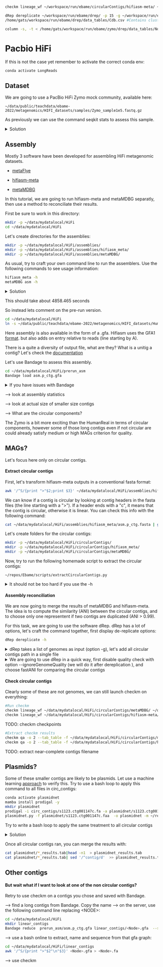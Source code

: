 

```bash

checkm lineage_wf ~/workspace/run/ebame/circularContigs/hifiasm-meta/ ~/workspace/run/ebame/circularContigs/hifiasm-meta/checkm -r -x .fa -t 15 --tab_table

dRep dereplicate ~/workspace/run/ebame/drep/ -p 15 -g ~/workspace/run/ebame/circularContigs/list.txt --S_algorithm fastANI --ignoreGenomeQuality
/home/gats/workspace/run/ebame/drep/data_tables/Cdb.csv #Contains cluster information

column -s, -t < /home/gats/workspace/run/ebame/zymo/drep/data_tables/Ndb.csv
```

# Pacbio HiFi

If this is not the case yet remember to activate the correct conda env:

    conda activate LongReads

## Dataset
We are going to use a PacBio HiFi Zymo mock community, available here:

    ~/data/public/teachdata/ebame-2022/metagenomics/HIFI_datasets/samples/Zymo_sample1e5.fastq.gz

As previously we can use the command seqkit stats to assess this sample.
<details><summary>Solution</summary>
<p>

```bash
seqkit stats ~/data/public/teachdata/ebame-2022/metagenomics/HIFI_datasets/samples/Zymo_sample1e5.fastq.gz
```

</p>
</details>

 ## Assembly


Mostly 3 software have been developed for assembling HiFi metagenomic datasets.

- [metaFlye](https://www.nature.com/articles/s41592-020-00971-x) 

- [hifiasm-meta](https://www.nature.com/articles/s41592-022-01478-3)

- [metaMDBG](https://www.biorxiv.org/content/10.1101/2023.07.07.548136v1)

In this tutorial, we are going to run hifiasm-meta and metaMDBG separatly, then use a method to reconciliate their results.

First be sure to work in this directory:

```bash
mkdir -p ~/data/mydatalocal/HiFi
cd ~/data/mydatalocal/HiFi
```

Let's create directories for the assemblies:

```bash
mkdir -p ~/data/mydatalocal/HiFi/assemblies/
mkdir -p ~/data/mydatalocal/HiFi/assemblies/hifiasm_meta/
mkdir -p ~/data/mydatalocal/HiFi/assemblies/metaMDBG/
```

As usual, try to craft your own command line to run the assemblers. 
Use the following commands to see usage information:
```bash
hifiasm_meta -h
metaMDBG asm -h
```

<details><summary>Solution</summary>
<p>

```bash
cd ~/data/mydatalocal/HiFi
hifiasm_meta -o ~/data/mydatalocal/HiFi/assemblies/hifiasm_meta/asm ~/data/public/teachdata/ebame-2022/metagenomics/HIFI_datasets/samples/Zymo_sample1e5.fastq.gz -t 4
metaMDBG asm ~/data/mydatalocal/HiFi/assemblies/metaMDBG/ ~/data/public/teachdata/ebame-2022/metagenomics/HIFI_datasets/samples/Zymo_sample1e5.fastq.gz -t 4
```
</p>
</details>

This should take about 4858.465 seconds

So instead lets comment on the pre-run version.
```bash
cd ~/data/mydatalocal/HiFi
ln -s ~/data/public/teachdata/ebame-2022/metagenomics/HIFI_datasets/HumanReal_asm prerun_asm
```

Here assembly is also available in the form of a .gfa. Hifiasm uses the GFA1  [format](http://gfa-spec.github.io/GFA-spec/GFA1.html). but also adds on entry relative to reads (line starting by A). 

There is a quite a diversity of output file, what are they? What is a unitig a contig? Let's check the [documentation](https://hifiasm.readthedocs.io/en/latest/interpreting-output.html)

Let's use Bandage to assess this assembly.
```bash
cd ~/data/mydatalocal/HiFi/prerun_asm
Bandage load asm.p_ctg.gfa
```

<details><summary> If you have issues with Bandage </summary>
<p>

#### Fix1
Did you use -X or -Y when connecting to the VM? If not, please disconect and retype ssh with that flag:

    ssh -X ubuntu@xxx.xxx.xxx.xxx

#### Fix2
If you have Bandage on your laptop, use the scp command to download the gfa file on your laptop:

    scp ubuntu@xxx.xxx.xxx.xxx:~/data/mydatalocal/HiFi/prerun_asm/asm.p_ctg.gfa	.

This will copy the file to the directory you executed that command from. Also to be clear this command should not be run on the vm. This is a command for your laptop to request that file from the distant server. So it should be run on a terminal before you connect to the vm.

#### Fix3
Try and follow explanation on how to forward display from this google doc:
https://docs.google.com/document/d/1VPnL-5mXXQimkXQNiQagPhgzRn8j1JBHCLV42r8-Wqc/edit#

</p>
</details>


-->  look at assembly statistics

-->  look at actual size of smaller size contigs

--> What are the circular components?


The Zymo is a bit more exciting than the HumanReal in terms of circular components, however some of those long contigs even if not circular are could already satisfy medium or high MAGs criterion for quality.

 ## MAGs?
Let's focus here only on circular contigs. 

#### Extract circular contigs

First, let's transform hifiasm-meta outputs in a conventional fasta format:
```bash
awk '/^S/{print ">"$2;print $3}' ~/data/mydatalocal/HiFi/assemblies/hifiasm_meta/asm.p_ctg.gfa > ~/data/mydatalocal/HiFi/assemblies/hifiasm_meta/asm.p_ctg.fasta
```

We can know if a contig is circular by looking at contig headers in the fasta files (the line starting with a ">").
If a header ends with a "c", it means that the contig is circular, otherwise it is linear. You can check this info with the following command:

```bash
cat ~/data/mydatalocal/HiFi/assemblies/hifiasm_meta/asm.p_ctg.fasta | grep ">"
```

Let's create folders for the circular contigs:
```bash
mkdir -p ~/data/mydatalocal/HiFi/circularContigs/
mkdir -p ~/data/mydatalocal/HiFi/circularContigs/hifiasm_meta/
mkdir -p ~/data/mydatalocal/HiFi/circularContigs/metaMDBG/
```

Now, try to run the following homemade script to extract the circular contigs:

    ~/repos/Ebame/scripts/extractCircularContigs.py 

<details><summary>It should not be too hard if you use the -h</summary>
<p>

```bash
~/repos/Ebame/scripts/extractCircularContigs.py ~/data/mydatalocal/HiFi/assemblies/hifiasm_meta/asm.p_ctg.fasta ~/data/mydatalocal/HiFi/circularContigs/hifiasm-meta/
~/repos/Ebame/scripts/extractCircularContigs.py ~/data/mydatalocal/HiFi/assemblies/metaMDBG/contigs.fasta.gz ~/data/mydatalocal/HiFi/circularContigs/metaMDBG/
```

</p>
</details>

#### Assembly reconciliation

We are now going to merge the results of metaMDBG and hifiasm-meta. The idea is to compute the similarity (ANI) between the circular contigs, and to choose only one representent if two contigs are duplicated (ANI > 0.99).

For this task, we are going to use the software dRep. dRep has a lot of options, let's craft the command together, first display de-replicate options:

```bash
dRep dereplicate -h
```

<details><summary>dRep takes a list of genomes as input (option -g), let's add all circular contigs path in a single file</summary>
<p>

```bash
ls ~/data/mydatalocal/HiFi/circularContigs/hifiasm-meta/*.fa > ~/data/mydatalocal/HiFi/circularContigs/allCircularContigs.txt
ls ~/data/mydatalocal/HiFi/circularContigs/metaMDBG/c*.fa >> ~/data/mydatalocal/HiFi/circularContigs/allCircularContigs.txt

#check input file
cat ~/data/mydatalocal/HiFi/circularContigs/allCircularContigs.txt
```

</p>
</details>

<details><summary>We are going to use dRep in a quick way, first disable quality check with option --ignoreGenomeQuality (we will do it after dereplication ), and choose fastANI for comparing the circular contigs</summary>
<p>

```bash
dRep dereplicate ~/workspace/run/ebame/drep/ -p 4 -g ~/workspace/run/ebame/circularContigs/list.txt --S_algorithm fastANI --ignoreGenomeQuality
```

</p>
</details>


#### Check circular contigs
Clearly some of these are not genomes, we can still launch checkm on everything:

```bash
#Run checkm
checkm lineage_wf ~/data/mydatalocal/HiFi/circularContigs/metaMDBG/ ~/data/mydatalocal/HiFi/circularContigs/metaMDBG/checkm/ -r -x .fa -t 4
checkm lineage_wf ~/data/mydatalocal/HiFi/circularContigs/hifiasm-meta/ ~/data/mydatalocal/HiFi/circularContigs/hifiasm-meta/checkm/ -r -x .fa -t 4
```

TODO: checkm checkpoints


```bash
#Extract checkm results
checkm qa -o 2 --tab_table -f ~/data/mydatalocal/HiFi/circularContigs/metaMDBG/checkm/results.tsv ~/data/mydatalocal/HiFi/circularContigs/metaMDBG/checkm/lineage.ms ~/data/mydatalocal/HiFi/circularContigs/metaMDBG/checkm/
checkm qa -o 2 --tab_table -f ~/data/mydatalocal/HiFi/circularContigs/hifiasm-meta/checkm/results.tsv ~/data/mydatalocal/HiFi/circularContigs/hifiasm-meta/checkm/lineage.ms ~/data/mydatalocal/HiFi/circularContigs/hifiasm-meta/checkm/
```

TODO: extract near-complete contigs filename






## Plasmids?

Some of these smaller contigs are likely to be plasmids. Let use a machine learning [approach](https://github.com/kkpsiren/PlasmidNet) to verify this.
Try to use a bash loop to apply this command to all files in circ_contigs:

```bash
conda activate plasmidnet
mamba install prodigal -y
mkdir plasmidnet
prodigal -i circ_contigs/s1123.ctg001147c.fa -a plasmidnet/s1123.ctg001147c.faa -p meta
plasmidnet.py -f plasmidnet/s1123.ctg001147c.faa  -o plasmidnet -m ~/repos/PlasmidNet/model.zip -j 4
```

Try to write a bash loop to apply the same treatment to all circular contigs

<details><summary>Solution</summary>
<p>

```bash
conda activate plasmidnet
mamba install prodigal -y
mkdir -p plasmidnet
for file in  circ_contigs/*.fa 
do
	faa=$(basename $file)"a"
	echo $faa
	prodigal -i $file -a plasmidnet/$faa -p meta
	plasmidnet.py -f plasmidnet/$faa -o plasmidnet -m ~/repos/PlasmidNet/model.zip -j 4
done
```

</p>
</details>

Once all circular contigs ran, you can merge the results with:
```bash
cat plasmidnet/*_results.tab|head -n1  > plasmidnet_results.tab
cat plasmidnet/*_results.tab| sed '/^contig/d'  >> plasmidnet_results.tab
```

## Other contigs

#### But wait what if I want to look at one of the non circular contigs?
Retry to use checkm on a contigs you chose and saved with Bandage.

--> find a long contigs from Bandage. Copy the name
--> on the server, use the following command line replacing \<NODE\>:

```bash
cd ~/data/mydatalocal/HiFi
mkdir linear_contigs
Bandage reduce  prerun_asm/asm.p_ctg.gfa linear_contigs/<Node>.gfa  --scope aroundnodes --nodes <NODE> --distance 0
```
--> use a bash online to extract, name and sequence from that gfa graph:
```bash
cd ~/data/mydatalocal/HiFi/linear_contigs
awk '/^S/{print ">"$2"\n"$3}' <Node>.gfa > <Node>.fa

```
--> use checkm 